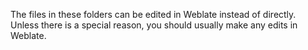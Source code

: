 The files in these folders can be edited in Weblate instead of directly. Unless there is a special reason, you should usually make any edits in Weblate.

